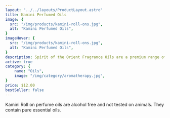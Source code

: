 ```yaml
---
layout: "../../layouts/ProductLayout.astro"
title: Kamini Perfumed Oils
image: {
  src: "/img/products/kamini-roll-ons.jpg",
  alt: "Kamini Perfumed Oils",
}
imageHover: {
  src: "/img/products/kamini-roll-ons.jpg",
  alt: "Kamini Perfumed Oils",
}
description: Spirit of the Orient Fragrance Oils are a premium range of concentrated exotic fragrant oils.
active: true
category: {
    name: "Oils",
    image: "/img/category/aromatherapy.jpg",
}
price: $12.00
bestSeller: false
---
```


Kamini Roll on perfume oils are alcohol free and not tested on animals.  They contain pure essential oils.